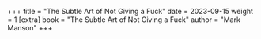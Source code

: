 +++
title = "The Subtle Art of Not Giving a Fuck"
date = 2023-09-15
weight = 1
[extra]
book = "The Subtle Art of Not Giving a Fuck"
author = "Mark Manson"
+++
